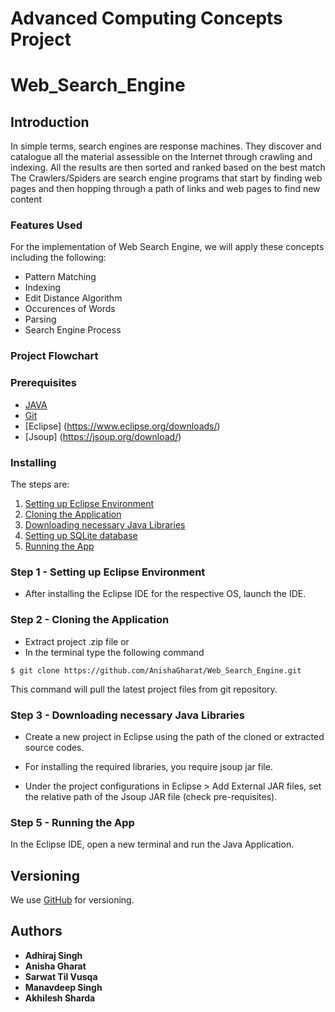 # Advanced Computing Concepts Project 
# Web_Search_Engine


## Introduction

In simple terms, search engines are response machines. They discover and catalogue all the material assessible on the Internet through crawling and indexing. All the results are then sorted and ranked based on the best match
The Crawlers/Spiders are search engine programs that start by finding web pages and then hopping through a path of links and web pages to find new content

### Features Used

For the implementation of Web Search Engine, we will apply these concepts including the following:
- Pattern Matching
- Indexing
- Edit Distance Algorithm
- Occurences of Words
- Parsing
- Search Engine Process


### Project Flowchart


### Prerequisites


- [JAVA](https://www.java.com/en/download/manual.jsp)
- [Git](https://git-scm.com/downloads)
- [Eclipse] (https://www.eclipse.org/downloads/)
- [Jsoup] (https://jsoup.org/download/)

### Installing


The steps are:
 1. [Setting up Eclipse Environment](#step-1---setting-up-eclipse-environment)
 2. [Cloning the Application](#step-2---cloning-the-application)
 3. [Downloading necessary Java Libraries](#step-3---downloading-necessary-Java-Libraries)
 4. [Setting up SQLite database](#step-4---setting-up-sqlite-database)
 5. [Running the App](#step-5---running-the-app)


### Step 1 - Setting up Eclipse Environment


- After installing the Eclipse IDE for the respective OS, launch the IDE.


### Step 2 - Cloning the Application

- Extract project .zip file or
- In the terminal type the following command

```
$ git clone https://github.com/AnishaGharat/Web_Search_Engine.git
```

This command will pull the latest project files from git repository.


### Step 3 - Downloading necessary Java Libraries 


- Create a new project in Eclipse using the path of the cloned or extracted source codes.

- For installing the required libraries, you require jsoup jar file. 

- Under the project configurations in Eclipse > Add External JAR files, set the relative path of the Jsoup JAR file (check pre-requisites).


### Step 5 - Running the App

In the Eclipse IDE, open a new terminal and run the Java Application.


## Versioning

We use [GitHub](http://github.com/) for versioning. 

## Authors

* **Adhiraj Singh**
* **Anisha Gharat**
* **Sarwat Til Vusqa**
* **Manavdeep Singh**
* **Akhilesh Sharda**



